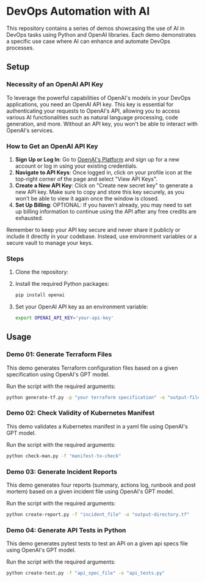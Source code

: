 # DevOps Automation with AI

This repository contains a series of demos showcasing the use of AI in DevOps tasks using Python and OpenAI libraries. Each demo demonstrates a specific use case where AI can enhance and automate DevOps processes.

## Setup

### Necessity of an OpenAI API Key

To leverage the powerful capabilities of OpenAI's models in your DevOps applications, you need an OpenAI API key. This key is essential for authenticating your requests to OpenAI's API, allowing you to access various AI functionalities such as natural language processing, code generation, and more. Without an API key, you won't be able to interact with OpenAI's services.

### How to Get an OpenAI API Key

1. **Sign Up or Log In**: Go to [OpenAI's Platform](https://platform.openai.com/) and sign up for a new account or log in using your existing credentials.
2. **Navigate to API Keys**: Once logged in, click on your profile icon at the top-right corner of the page and select "View API Keys".
3. **Create a New API Key**: Click on "Create new secret key" to generate a new API key. Make sure to copy and store this key securely, as you won't be able to view it again once the window is closed.
4. **Set Up Billing**: OPTIONAL: If you haven't already, you may need to set up billing information to continue using the API after any free credits are exhausted.

Remember to keep your API key secure and never share it publicly or include it directly in your codebase. Instead, use environment variables or a secure vault to manage your keys.

### Steps

1. Clone the repository:

2. Install the required Python packages:
    ```sh
    pip install openai
    ```

3. Set your OpenAI API key as an environment variable:
    ```sh
    export OPENAI_API_KEY='your-api-key'
    ```

## Usage

### Demo 01: Generate Terraform Files

This demo generates Terraform configuration files based on a given specification using OpenAI's GPT model.

Run the script with the required arguments:
```sh
python generate-tf.py -p "your terraform specification" -o "output-file.tf"
```

### Demo 02: Check Validity of Kubernetes Manifest

This demo validates a Kubernetes manifest in a yaml file using OpenAI's GPT model.

Run the script with the required arguments:
```sh
python check-man.py -f "manifest-to-check"
```

### Demo 03: Generate Incident Reports

This demo generates four reports (summary, actions log, runbook and post mortem) based on a given incident file using OpenAI's GPT model.

Run the script with the required arguments:
```sh
python create-report.py -f "incident_file" -o "output-directory.tf"
```

### Demo 04: Generate API Tests in Python

This demo generates pytest tests to test an API on a given api specs file using OpenAI's GPT model.

Run the script with the required arguments:
```sh
python create-test.py -f "api_spec_file" -o "api_tests.py"
```
